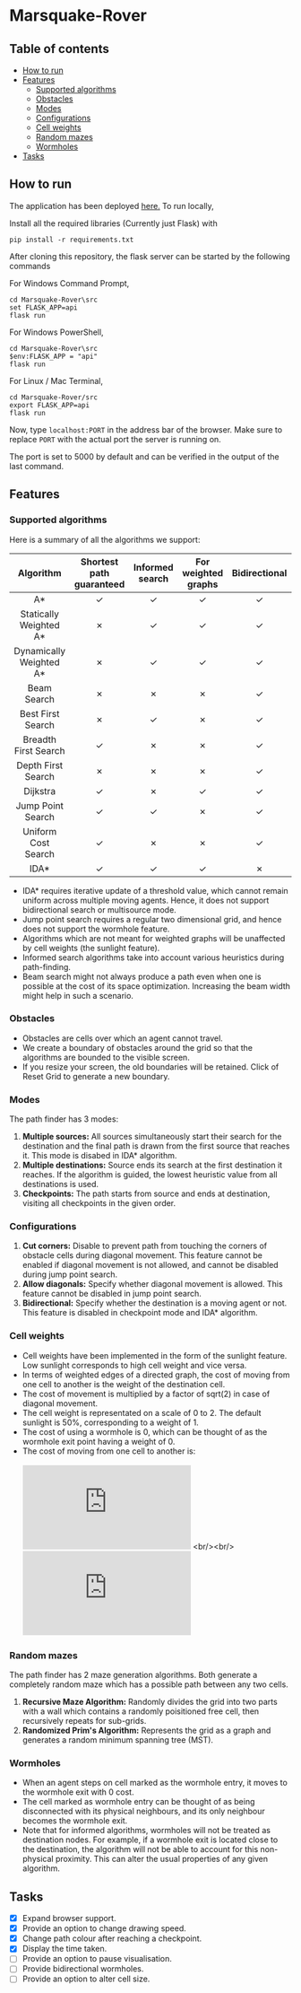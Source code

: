 # Marsquake-Rover

## Table of contents

* [How to run](#how-to-run)
* [Features](#features)
  * [Supported algorithms](#supported-algorithms)
  * [Obstacles](#Obstacles)
  * [Modes](#Modes)
  * [Configurations](#Configurations)
  * [Cell weights](#Cell-weights)
  * [Random mazes](#Random-mazes)
  * [Wormholes](#Wormholes)
* [Tasks](#tasks)

## How to run
The application has been deployed [here.](http://marsquake.azurewebsites.net)
To run locally,

Install all the required libraries (Currently just Flask) with


    pip install -r requirements.txt
 
 After cloning this repository, the flask server can be started by the following commands
 
For Windows Command Prompt,

    cd Marsquake-Rover\src
    set FLASK_APP=api
    flask run

For Windows PowerShell,

    cd Marsquake-Rover\src
    $env:FLASK_APP = "api"
    flask run
 
For Linux / Mac Terminal,
 
    cd Marsquake-Rover/src
    export FLASK_APP=api
    flask run

Now, type `localhost:PORT` in the address bar of the browser. Make sure to replace `PORT` with the actual port the server is running on.

The port is set to 5000 by default and can be verified in the output of the last command.

## Features

### Supported algorithms

Here is a summary of all the algorithms we support:

| Algorithm  | Shortest path guaranteed | Informed search | For weighted graphs | Bidirectional | Supports wormholes |
| :-------------: | :-------------: | :-------------: | :-------------: | :-----------: | :-------: |
| A*  | ✓  | ✓ | ✓ |  ✓ | ✓ |
| Statically Weighted A*  | ✗  | ✓ | ✓ | ✓ | ✓ |
| Dynamically Weighted A*  | ✗  | ✓ | ✓ | ✓ | ✓ |
| Beam Search  | ✗  | ✗ | ✗ | ✓ | ✓ |
| Best First Search  | ✗  | ✓ |  ✗  | ✓ | ✓ |
| Breadth First Search  | ✓  | ✗  | ✗  | ✓ | ✓ |
| Depth First Search  | ✗  | ✗  | ✗  | ✓ | ✓ |
| Dijkstra  | ✓  | ✗  | ✓  | ✓ | ✓ |
| Jump Point Search  | ✓   | ✓ | ✗  | ✓ | ✗ |
| Uniform Cost Search  | ✓  | ✗  | ✗  | ✓ | ✓ |
| IDA*  | ✓   | ✓ | ✓ | ✗ | ✓ |

* IDA* requires iterative update of a threshold value, which cannot remain uniform across multiple moving agents. Hence, it does not support bidirectional search or multisource mode.
* Jump point search requires a regular two dimensional grid, and hence does not support the wormhole feature.
* Algorithms which are not meant for weighted graphs will be unaffected by cell weights (the sunlight feature).
* Informed search algorithms take into account various heuristics during path-finding.
* Beam search might not always produce a path even when one is possible at the cost of its space optimization. Increasing the beam width might help in such a scenario.

### Obstacles
* Obstacles are cells over which an agent cannot travel.
* We create a boundary of obstacles around the grid so that the algorithms are bounded to the visible screen.
* If you resize your screen, the old boundaries will be retained. Click of Reset Grid to generate a new boundary.

### Modes
The path finder has 3 modes:
1. **Multiple sources:** All sources simultaneously start their search for the destination and the final path is drawn from the first source that reaches it. This mode is disabed in IDA* algorithm.
1. **Multiple destinations:** Source ends its search at the first destination it reaches. If the algorithm is guided, the lowest heuristic value from all destinations is used.
1. **Checkpoints:** The path starts from source and ends at destination, visiting all checkpoints in the given order.

### Configurations
1. **Cut corners:** Disable to prevent path from touching the corners of obstacle cells during diagonal movement. This feature cannot be enabled if diagonal movement is not allowed, and cannot be disabled during jump point search.
1. **Allow diagonals:** Specify whether diagonal movement is allowed. This feature cannot be disabled in jump point search.
1. **Bidirectional:** Specify whether the destination is a moving agent or not. This feature is disabled in checkpoint mode and IDA* algorithm.

### Cell weights
* Cell weights have been implemented in the form of the sunlight feature. Low sunlight corresponds to high cell weight and vice versa.
* In terms of weighted edges of a directed graph, the cost of moving from one cell to another is the weight of the destination cell.
* The cost of movement is multiplied by a factor of sqrt(2) in case of diagonal movement.
* The cell weight is representated on a scale of 0 to 2. The default sunlight is 50%, corresponding to a weight of 1.
* The cost of using a wormhole is 0, which can be thought of as the wormhole exit point having a weight of 0.
* The cost of moving from one cell to another is: <br/><br/>
![equation1](https://latex.codecogs.com/gif.latex?cost(x,&space;y)&space;=&space;sqrt(manhattanDistance(x,&space;y))&space;*&space;cellWeight(y)) <br/><br/>
![equation2](https://latex.codecogs.com/gif.latex?cellWeight(y)&space;=&space;((100&space;-&space;sunlightIntensity(y))&space;/&space;100&space;)&space;*&space;2)

### Random mazes
The path finder has 2 maze generation algorithms. Both generate a completely random maze which has a possible path between any two cells.
1. **Recursive Maze Algorithm:** Randomly divides the grid into two parts with a wall which contains a randomly poisitioned free cell, then recursively repeats for sub-grids.
1. **Randomized Prim's Algorithm:** Represents the grid as a graph and generates a random  minimum spanning tree (MST).
### Wormholes
* When an agent steps on cell marked as the wormhole entry, it moves to the wormhole exit with 0 cost.
* The cell marked as wormhole entry can be thought of as being disconnected with its physical neighbours, and its only neighbour becomes the wormhole exit.
* Note that for informed algorithms, wormholes will not be treated as destination nodes. For example, if a wormhole exit is located close to the destination, the algorithm will not be able to account for this non-physical proximity. This can alter the usual properties of any given algorithm.

## Tasks
- [X] Expand browser support.
- [X] Provide an option to change drawing speed.
- [X] Change path colour after reaching a checkpoint.
- [X] Display the time taken.
- [ ] Provide an option to pause visualisation.
- [ ] Provide bidirectional wormholes.
- [ ] Provide an option to alter cell size.
